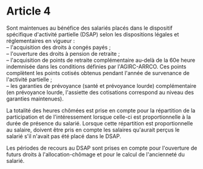 # Article 4

Sont maintenues au bénéfice des salariés placés dans le dispositif spécifique d'activité partielle (DSAP) selon les dispositions légales et réglementaires en vigueur :  
 – l'acquisition des droits à congés payés ;  
 – l'ouverture des droits à pension de retraite ;  
 – l'acquisition de points de retraite complémentaire au-delà de la 60e heure indemnisée dans les conditions définies par l'AGIRC-ARRCO. Ces points complètent les points cotisés obtenus pendant l'année de survenance de l'activité partielle ;  
 – les garanties de prévoyance (santé et prévoyance lourde) complémentaire (en prévoyance lourde, l'assiette des cotisations correspond au niveau des garanties maintenues).

La totalité des heures chômées est prise en compte pour la répartition de la participation et de l'intéressement lorsque celle-ci est proportionnelle à la durée de présence du salarié. Lorsque cette répartition est proportionnelle au salaire, doivent être pris en compte les salaires qu'aurait perçus le salarié s'il n'avait pas été placé dans le DSAP.

Les périodes de recours au DSAP sont prises en compte pour l'ouverture de futurs droits à l'allocation-chômage et pour le calcul de l'ancienneté du salarié.

